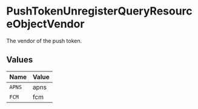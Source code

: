 # PushTokenUnregisterQueryResourceObjectVendor

The vendor of the push token.


## Values

| Name   | Value  |
| ------ | ------ |
| `APNS` | apns   |
| `FCM`  | fcm    |